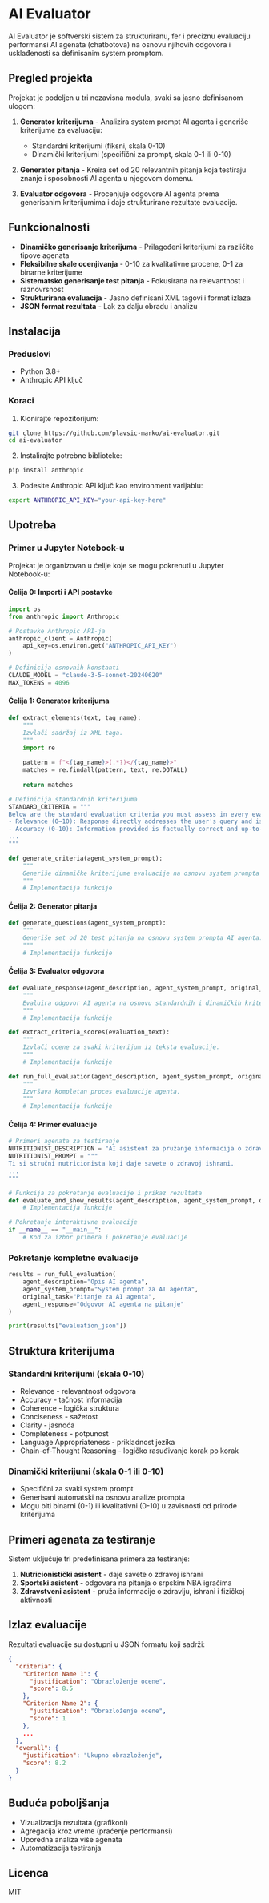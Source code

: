 # AI Evaluator

AI Evaluator je softverski sistem za strukturiranu, fer i preciznu evaluaciju performansi AI agenata (chatbotova) na osnovu njihovih odgovora i usklađenosti sa definisanim system promptom.

## Pregled projekta

Projekat je podeljen u tri nezavisna modula, svaki sa jasno definisanom ulogom:

1. **Generator kriterijuma** - Analizira system prompt AI agenta i generiše kriterijume za evaluaciju:
   - Standardni kriterijumi (fiksni, skala 0-10)
   - Dinamički kriterijumi (specifični za prompt, skala 0-1 ili 0-10)

2. **Generator pitanja** - Kreira set od 20 relevantnih pitanja koja testiraju znanje i sposobnosti AI agenta u njegovom domenu.

3. **Evaluator odgovora** - Procenjuje odgovore AI agenta prema generisanim kriterijumima i daje strukturirane rezultate evaluacije.

## Funkcionalnosti

- **Dinamičko generisanje kriterijuma** - Prilagođeni kriterijumi za različite tipove agenata
- **Fleksibilne skale ocenjivanja** - 0-10 za kvalitativne procene, 0-1 za binarne kriterijume
- **Sistematsko generisanje test pitanja** - Fokusirana na relevantnost i raznovrsnost
- **Strukturirana evaluacija** - Jasno definisani XML tagovi i format izlaza
- **JSON format rezultata** - Lak za dalju obradu i analizu

## Instalacija

### Preduslovi

- Python 3.8+
- Anthropic API ključ

### Koraci

1. Klonirajte repozitorijum:
```bash
git clone https://github.com/plavsic-marko/ai-evaluator.git
cd ai-evaluator
```

2. Instalirajte potrebne biblioteke:
```bash
pip install anthropic
```

3. Podesite Anthropic API ključ kao environment varijablu:
```bash
export ANTHROPIC_API_KEY="your-api-key-here"
```

## Upotreba

### Primer u Jupyter Notebook-u

Projekat je organizovan u ćelije koje se mogu pokrenuti u Jupyter Notebook-u:

#### Ćelija 0: Importi i API postavke
```python
import os
from anthropic import Anthropic

# Postavke Anthropic API-ja
anthropic_client = Anthropic(
    api_key=os.environ.get("ANTHROPIC_API_KEY")
)

# Definicija osnovnih konstanti
CLAUDE_MODEL = "claude-3-5-sonnet-20240620"
MAX_TOKENS = 4096
```

#### Ćelija 1: Generator kriterijuma
```python
def extract_elements(text, tag_name):
    """
    Izvlači sadržaj iz XML taga.
    """
    import re
    
    pattern = f"<{tag_name}>(.*?)</{tag_name}>"
    matches = re.findall(pattern, text, re.DOTALL)
    
    return matches

# Definicija standardnih kriterijuma
STANDARD_CRITERIA = """
Below are the standard evaluation criteria you must assess in every evaluation:
- Relevance (0–10): Response directly addresses the user's query and is on-topic.
- Accuracy (0–10): Information provided is factually correct and up-to-date.
...
"""

def generate_criteria(agent_system_prompt):
    """
    Generiše dinamičke kriterijume evaluacije na osnovu system prompta AI agenta.
    """
    # Implementacija funkcije
```

#### Ćelija 2: Generator pitanja
```python
def generate_questions(agent_system_prompt):
    """
    Generiše set od 20 test pitanja na osnovu system prompta AI agenta.
    """
    # Implementacija funkcije
```

#### Ćelija 3: Evaluator odgovora
```python
def evaluate_response(agent_description, agent_system_prompt, original_task, agent_response, combined_criteria):
    """
    Evaluira odgovor AI agenta na osnovu standardnih i dinamičkih kriterijuma.
    """
    # Implementacija funkcije

def extract_criteria_scores(evaluation_text):
    """
    Izvlači ocene za svaki kriterijum iz teksta evaluacije.
    """
    # Implementacija funkcije

def run_full_evaluation(agent_description, agent_system_prompt, original_task, agent_response):
    """
    Izvršava kompletan proces evaluacije agenta.
    """
    # Implementacija funkcije
```

#### Ćelija 4: Primer evaluacije
```python
# Primeri agenata za testiranje
NUTRITIONIST_DESCRIPTION = "AI asistent za pružanje informacija o zdravoj ishrani"
NUTRITIONIST_PROMPT = """
Ti si stručni nutricionista koji daje savete o zdravoj ishrani.
...
"""

# Funkcija za pokretanje evaluacije i prikaz rezultata
def evaluate_and_show_results(agent_description, agent_system_prompt, original_task, agent_response):
    # Implementacija funkcije

# Pokretanje interaktivne evaluacije
if __name__ == "__main__":
    # Kod za izbor primera i pokretanje evaluacije
```

### Pokretanje kompletne evaluacije

```python
results = run_full_evaluation(
    agent_description="Opis AI agenta",
    agent_system_prompt="System prompt za AI agenta",
    original_task="Pitanje za AI agenta",
    agent_response="Odgovor AI agenta na pitanje"
)

print(results["evaluation_json"])
```

## Struktura kriterijuma

### Standardni kriterijumi (skala 0-10)
- Relevance - relevantnost odgovora
- Accuracy - tačnost informacija
- Coherence - logička struktura
- Conciseness - sažetost
- Clarity - jasnoća
- Completeness - potpunost
- Language Appropriateness - prikladnost jezika
- Chain-of-Thought Reasoning - logičko rasuđivanje korak po korak

### Dinamički kriterijumi (skala 0-1 ili 0-10)
- Specifični za svaki system prompt
- Generisani automatski na osnovu analize prompta
- Mogu biti binarni (0-1) ili kvalitativni (0-10) u zavisnosti od prirode kriterijuma

## Primeri agenata za testiranje

Sistem uključuje tri predefinisana primera za testiranje:

1. **Nutricionistički asistent** - daje savete o zdravoj ishrani
2. **Sportski asistent** - odgovara na pitanja o srpskim NBA igračima
3. **Zdravstveni asistent** - pruža informacije o zdravlju, ishrani i fizičkoj aktivnosti

## Izlaz evaluacije

Rezultati evaluacije su dostupni u JSON formatu koji sadrži:

```json
{
  "criteria": {
    "Criterion Name 1": {
      "justification": "Obrazloženje ocene",
      "score": 8.5
    },
    "Criterion Name 2": {
      "justification": "Obrazloženje ocene",
      "score": 1
    },
    ...
  },
  "overall": {
    "justification": "Ukupno obrazloženje",
    "score": 8.2
  }
}
```

## Buduća poboljšanja

- Vizualizacija rezultata (grafikoni)
- Agregacija kroz vreme (praćenje performansi)
- Uporedna analiza više agenata
- Automatizacija testiranja

## Licenca

MIT
